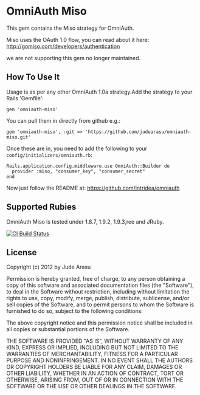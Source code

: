 # OmniAuth Miso

This gem contains the Miso strategy for OmniAuth.

Miso uses the OAuth 1.0 flow, you can read about it here: http://gomiso.com/developers/authentication

we are not supporting this gem no longer maintained.

## How To Use It

Usage is as per any other OmniAuth 1.0a strategy.Add the strategy to your Rails 'Gemfile':

    gem 'omniauth-miso'

You can pull them in directly from github e.g.:

    gem 'omniauth-miso', :git => 'https://github.com/judearasu/omniauth-miso.git'

Once these are in, you need to add the following to your `config/initializers/omniauth.rb`:

    Rails.application.config.middleware.use OmniAuth::Builder do
      provider :miso, "consumer_key", "consumer_secret" 
    end

Now just follow the README at: https://github.com/intridea/omniauth

## Supported Rubies

OmniAuth Miso is tested under 1.8.7, 1.9.2, 1.9.3,ree and JRuby.

[![CI Build
Status](https://secure.travis-ci.org/judearasu/omniauth-miso.png)](http://travis-ci.org/judearasu/omniauth-miso)


## License

Copyright (c) 2012 by Jude Arasu

Permission is hereby granted, free of charge, to any person obtaining a copy of this software and associated documentation files (the "Software"), to deal in the Software without restriction, including without limitation the rights to use, copy, modify, merge, publish, distribute, sublicense, and/or sell copies of the Software, and to permit persons to whom the Software is furnished to do so, subject to the following conditions:

The above copyright notice and this permission notice shall be included in all copies or substantial portions of the Software.

THE SOFTWARE IS PROVIDED "AS IS", WITHOUT WARRANTY OF ANY KIND, EXPRESS OR IMPLIED, INCLUDING BUT NOT LIMITED TO THE WARRANTIES OF MERCHANTABILITY, FITNESS FOR A PARTICULAR PURPOSE AND NONINFRINGEMENT. IN NO EVENT SHALL THE AUTHORS OR COPYRIGHT HOLDERS BE LIABLE FOR ANY CLAIM, DAMAGES OR OTHER LIABILITY, WHETHER IN AN ACTION OF CONTRACT, TORT OR OTHERWISE, ARISING FROM, OUT OF OR IN CONNECTION WITH THE SOFTWARE OR THE USE OR OTHER DEALINGS IN THE SOFTWARE.
